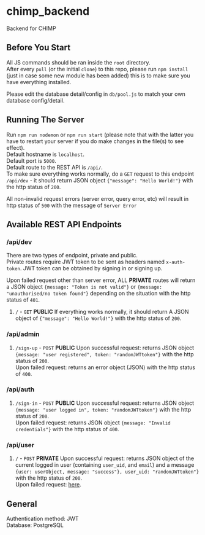 # chimp_backend

Backend for CHIMP

## Before You Start

All JS commands should be ran inside the `root` directory.  
After every `pull` (or the initial `clone`) to this repo, please run `npm install` (just in case some new module has been added) this is to make sure you have everything installed.

Please edit the database detail/config in `db/pool.js` to match your own database config/detail.

## Running The Server

Run `npm run nodemon` or `npm run start` (please note that with the latter you have to restart your server if you do make changes in the file(s) to see effect).  
Default hostname is `localhost`.  
Default port is `5000`.  
Default route to the REST API is `/api/`.  
To make sure everything works normally, do a `GET` request to this endpoint `/api/dev` - it should return JSON object `{"message": "Hello World!"}` with the http status of `200`.

All non-invalid request errors (server error, query error, etc) will result in http status of `500` with the message of `Server Error`

## Available REST API Endpoints

### /api/dev

There are two types of endpoint, private and public.  
Private routes require JWT token to be sent as headers named `x-auth-token`. JWT token can be obtained by signing in or signing up.

Upon failed request other than server error, ALL **PRIVATE** routes will return a JSON object `{message: "Token is not valid"}` or `{message: "unauthorised/no token found"}` depending on the situation with the http status of `401`.<a name="priv_err"></a>

1. `/` - `GET` **PUBLIC**
   If everything works normally, it should return A JSON object of `{"message": "Hello World!"}` with the http status of `200`.

### /api/admin

1. `/sign-up` - `POST` **PUBLIC**
   Upon successful request: returns JSON object `{message: "user registered", token: "randomJWTtoken"}` with the http status of `200`.  
   Upon failed request: returns an error object (JSON) with the http status of `400`.

### /api/auth

1. `/sign-in` - `POST` **PUBLIC**
   Upon successful request: returns JSON object `{message: "user logged in", token: "randomJWTtoken"}` with the http status of `200`.  
   Upon failed request: returns JSON object `{message: "Invalid credentials"}` with the http status of `400`.

### /api/user

1. `/` - `POST` **PRIVATE**
   Upon successful request: returns JSON object of the current logged in user (containing `user_uid`, and `email`) and a message `{user: userObject, message: "success"}, user_uid: "randomJWTtoken"}` with the http status of `200`.  
   Upon failed request: [here](#priv_err).

## General

Authentication method: JWT  
Database: PostgreSQL
